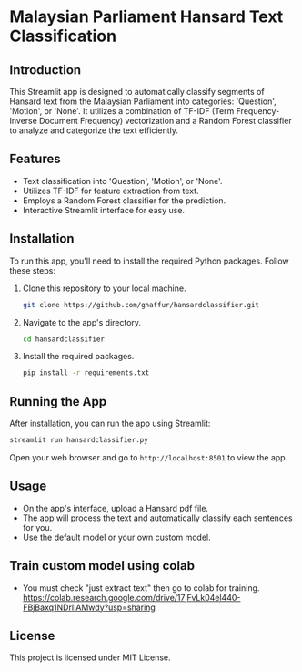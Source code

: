 # Malaysian Parliament Hansard Text Classification

## Introduction
This Streamlit app is designed to automatically classify segments of Hansard text from the Malaysian Parliament into categories: 'Question', 'Motion', or 'None'. It utilizes a combination of TF-IDF (Term Frequency-Inverse Document Frequency) vectorization and a Random Forest classifier to analyze and categorize the text efficiently.

## Features
- Text classification into 'Question', 'Motion', or 'None'.
- Utilizes TF-IDF for feature extraction from text.
- Employs a Random Forest classifier for the prediction.
- Interactive Streamlit interface for easy use.

## Installation
To run this app, you'll need to install the required Python packages. Follow these steps:

1. Clone this repository to your local machine.
   ```bash
   git clone https://github.com/ghaffur/hansardclassifier.git
   ```
2. Navigate to the app's directory.
   ```bash
   cd hansardclassifier
   ```
3. Install the required packages.
   ```bash
   pip install -r requirements.txt
   ```

## Running the App
After installation, you can run the app using Streamlit:

```bash
streamlit run hansardclassifier.py
```

Open your web browser and go to `http://localhost:8501` to view the app.

## Usage
- On the app's interface, upload a Hansard pdf file.
- The app will process the text and automatically classify each sentences for you.
- Use the default model or your own custom model.

## Train custom model using colab
- You must check "just extract text" then go to colab for training.
https://colab.research.google.com/drive/17jFvLk04el440-FBjBaxq1NDrIlAMwdy?usp=sharing

## License
This project is licensed under MIT License.